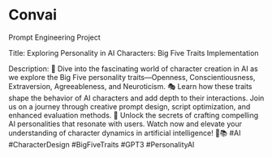 # Convai
Prompt Engineering Project


Title: Exploring Personality in AI Characters: Big Five Traits Implementation

Description:
🌟 Dive into the fascinating world of character creation in AI as we explore the Big Five personality traits—Openness, Conscientiousness, Extraversion, Agreeableness, and Neuroticism. 🎭 Learn how these traits shape the behavior of AI characters and add depth to their interactions. Join us on a journey through creative prompt design, script optimization, and enhanced evaluation methods. 🚀 Unlock the secrets of crafting compelling AI personalities that resonate with users. Watch now and elevate your understanding of character dynamics in artificial intelligence! 🤖📚 #AI #CharacterDesign #BigFiveTraits #GPT3 #PersonalityAI
